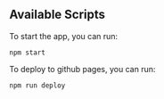 ## Available Scripts

To start the app, you can run:

`npm start`

To deploy to github pages, you can run:

`npm run deploy`
